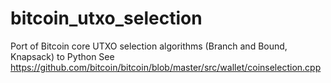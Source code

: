 # bitcoin_utxo_selection
Port of Bitcoin core UTXO selection algorithms (Branch and Bound, Knapsack) to Python
See https://github.com/bitcoin/bitcoin/blob/master/src/wallet/coinselection.cpp
